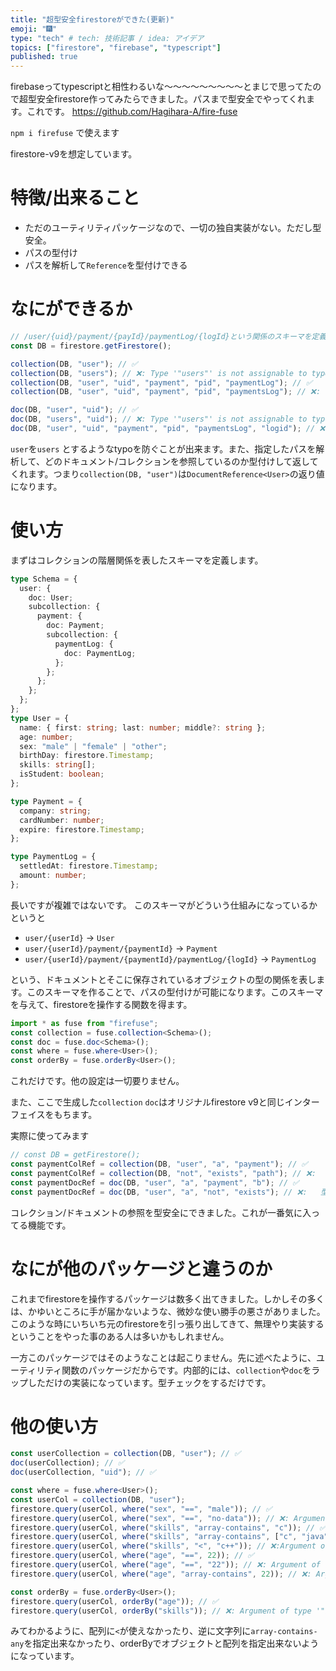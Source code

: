 ```yaml
---
title: "超型安全firestoreができた(更新)"
emoji: "🎆"
type: "tech" # tech: 技術記事 / idea: アイデア
topics: ["firestore", "firebase", "typescript"]
published: true
---
```


firebaseってtypescriptと相性わるいな～～～～～～～～～とまじで思ってたので超型安全firestore作ってみたらできました。パスまで型安全でやってくれます。これです。
https://github.com/Hagihara-A/fire-fuse

`npm i firefuse`
で使えます

firestore-v9を想定しています。

# 特徴/出来ること
- ただのユーティリティパッケージなので、一切の独自実装がない。ただし型安全。
- パスの型付け
- パスを解析して`Reference`を型付けできる

# なにができるか
```ts
// /user/{uid}/payment/{payId}/paymentLog/{logId}という関係のスキーマを定義済とする
const DB = firestore.getFirestore();

collection(DB, "user"); // ✅
collection(DB, "users"); // ❌: Type '"users"' is not assignable to type '"user"'
collection(DB, "user", "uid", "payment", "pid", "paymentLog"); // ✅
collection(DB, "user", "uid", "payment", "pid", "paymentsLog"); // ❌: Type '"paymentsLog"' is not assignable to type '"paymentLog"'

doc(DB, "user", "uid"); // ✅
doc(DB, "users", "uid"); // ❌: Type '"users"' is not assignable to type '"user"'
doc(DB, "user", "uid", "payment", "pid", "paymentsLog", "logid"); // ❌: Type '"paymentsLog"' is not assignable to type '"paymentLog"'
```

`user`を`users` とするようなtypoを防ぐことが出来ます。また、指定したパスを解析して、どのドキュメント/コレクションを参照しているのか型付けして返してくれます。つまり`collection(DB, "user")`は`DocumentReference<User>`の返り値になります。

# 使い方

まずはコレクションの階層関係を表したスキーマを定義します。

```ts
type Schema = {
  user: {
    doc: User;
    subcollection: {
      payment: {
        doc: Payment;
        subcollection: {
          paymentLog: {
            doc: PaymentLog;
          };
        };
      };
    };
  };
};
type User = {
  name: { first: string; last: number; middle?: string };
  age: number;
  sex: "male" | "female" | "other";
  birthDay: firestore.Timestamp;
  skills: string[];
  isStudent: boolean;
};

type Payment = {
  company: string;
  cardNumber: number;
  expire: firestore.Timestamp;
};

type PaymentLog = {
  settledAt: firestore.Timestamp;
  amount: number;
};
```

長いですが複雑ではないです。
このスキーマがどういう仕組みになっているかというと

- `user/{userId}` -> `User`
- `user/{userId}/payment/{paymentId}` -> `Payment`
- `user/{userId}/payment/{paymentId}/paymentLog/{logId}` -> `PaymentLog`

という、ドキュメントとそこに保存されているオブジェクトの型の関係を表します。このスキーマを作ることで、パスの型付けが可能になります。このスキーマを与えて、firestoreを操作する関数を得ます。

```ts
import * as fuse from "firefuse";
const collection = fuse.collection<Schema>();
const doc = fuse.doc<Schema>();
const where = fuse.where<User>();
const orderBy = fuse.orderBy<User>();
```

これだけです。他の設定は一切要りません。

また、ここで生成した`collection` `doc`はオリジナルfirestore v9と同じインターフェイスをもちます。

実際に使ってみます

```ts
// const DB = getFirestore();
const paymentColRef = collection(DB, "user", "a", "payment"); // ✅
const paymentColRef = collection(DB, "not", "exists", "path"); // ❌:     型 '["not", "exists", "path"]' を型 '["user", string, "payment"]' に割り当てることはできません。
const paymentDocRef = doc(DB, "user", "a", "payment", "b"); // ✅
const paymentDocRef = doc(DB, "user", "a", "not", "exists"); // ❌:   型 '["user", "a", "not", "exists"]' を型 '["user", string, "payment", string]' に割り当てることはできません。
```

コレクション/ドキュメントの参照を型安全にできました。これが一番気に入ってる機能です。

# なにが他のパッケージと違うのか

これまでfirestoreを操作するパッケージは数多く出てきました。しかしその多くは、かゆいところに手が届かないような、微妙な使い勝手の悪さがありました。このような時にいちいち元のfirestoreを引っ張り出してきて、無理やり実装するということをやった事のある人は多いかもしれません。

一方このパッケージではそのようなことは起こりません。先に述べたように、ユーティリティ関数のパッケージだからです。内部的には、`collection`や`doc`をラップしただけの実装になっています。型チェックをするだけです。

# 他の使い方

```ts
const userCollection = collection(DB, "user"); // ✅
doc(userCollection); // ✅
doc(userCollection, "uid"); // ✅

const where = fuse.where<User>();
const userCol = collection(DB, "user");
firestore.query(userCol, where("sex", "==", "male")); // ✅
firestore.query(userCol, where("sex", "==", "no-data")); // ❌: Argument of type '"no-data"' is not assignable to parameter of type '"male" | "female" | "other"'.
firestore.query(userCol, where("skills", "array-contains", "c")); // ✅
firestore.query(userCol, where("skills", "array-contains", ["c", "java"])); // ❌:Argument of type 'string[]' is not assignable to parameter of type 'string'.
firestore.query(userCol, where("skills", "<", "c++")); // ❌:Argument of type '"<"' is not assignable to parameter of type 'ArrayOp'.
firestore.query(userCol, where("age", "==", 22)); // ✅
firestore.query(userCol, where("age", "==", "22")); // ❌: Argument of type 'string' is not assignable to parameter of type 'number'.
firestore.query(userCol, where("age", "array-contains", 22)); // ❌: Argument of type '"array-contains"' is not assignable to parameter of type 'PrimitiveOp'.

const orderBy = fuse.orderBy<User>();
firestore.query(userCol, orderBy("age")); // ✅
firestore.query(userCol, orderBy("skills")); // ❌: Argument of type '"skills"' is not assignable to parameter of type '"age" | "sex" | "birthDay" | "isStudent"'
```

みてわかるように、配列に`<`が使えなかったり、逆に文字列に`array-contains-any`を指定出来なかったり、orderByでオブジェクトと配列を指定出来ないようになっています。
